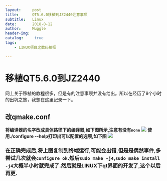 ```yaml
---
layout:     post
title:      QT5.6.0移植到JZ2440注意事项
subtitle:   Linux
date:       2018-8-12
author:     Muggle
header-img:
catalog: 	 true
tags:
    - LINUX项目之数码相框

---
```


# 移植QT5.6.0到JZ2440
网上关于移植的教程很多，但是有的注意事项并没有给出。所以在经历了8个小时的出坑之旅，我想在这里记录一下。

## 改qmake.conf
**将编译器的名字改成具体路径下的编译器,如下图所示,注意有没有`none`**
![](https://i.imgur.com/U3vA5Md.jpg)
**使用./configure --help打印出可以配置的选项,如下图**
![](https://i.imgur.com/3FQgZ2O.jpg)

### 在正确完成后,将上图复制到终端运行,可能会出错,但是是偶然事件,多尝试几次就会`configure ok`.然后`sudo make -j4`,`sudo make install -j4`大概半小时就完成了.然后就是LINUX下qt界面的开发了,这个以后再更.